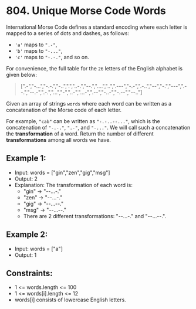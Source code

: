 # 804. Unique Morse Code Words

International Morse Code defines a standard encoding where each letter is mapped to a series of dots and dashes, as follows:

- `'a'` maps to `".-"`,
- `'b'` maps to `"-..."`,
- `'c'` maps to `"-.-."`, and so on.

For convenience, the full table for the `26` letters of the English alphabet is given below:

> [".-","-...","-.-.","-..",".","..-.","--.","....","..",".---","-.-",".-..","--","-.","---",".--.","--.-",".-.","...","-","..-","...-",".--","-..-","-.--","--.."]

Given an array of strings `words` where each word can be written as a concatenation of the Morse code of each letter.

For example, `"cab"` can be written as `"-.-..--..."`, which is the concatenation of `"-.-."`, `".-"`, and `"-..."`. We will call such a concatenation the **transformation** of a word.
Return the number of different **transformations** among all words we have.

## Example 1:

- Input: words = ["gin","zen","gig","msg"]
- Output: 2
- Explanation: The transformation of each word is:
    - "gin" -> "--...-."
    - "zen" -> "--...-."
    - "gig" -> "--...--."
    - "msg" -> "--...--."
    - There are 2 different transformations: "--...-." and "--...--.".

## Example 2:

- Input: words = ["a"]
- Output: 1

## Constraints:

- 1 <= words.length <= 100
- 1 <= words[i].length <= 12
- words[i] consists of lowercase English letters.